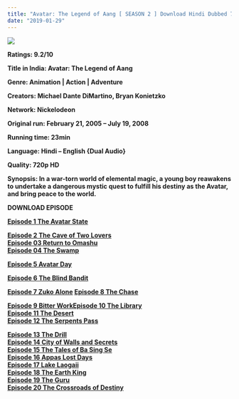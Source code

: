 ```yaml
---
title: "Avatar: The Legend of Aang [ SEASON 2 ] Download Hindi Dubbed 720p & 480p"
date: "2019-01-29"
---
```


<script type="text/javascript">var adlinkfly_url = 'http://cashflies.com/'; var adlinkfly_api_token = 'dc2f22a8eaf415124d88fcfed387db96ad4bf036'; var adlinkfly_advert = 2; var adlinkfly_exclude_domains = ['cashfiles.com', 'animetoonhindi2. blogspot.com'];</script>

<script src="//cashflies.com/js/full-page-script.js"></script>

[![](https://2.bp.blogspot.com/-JNCtfvWrBPQ/XE7llPfKyDI/AAAAAAAAAYQ/rPqpjo40wwA25vRo9KWglovvWVavC7IhQCLcBGAs/s400/Avatar-the-last-airbender-hogwarts.jpg)](https://2.bp.blogspot.com/-JNCtfvWrBPQ/XE7llPfKyDI/AAAAAAAAAYQ/rPqpjo40wwA25vRo9KWglovvWVavC7IhQCLcBGAs/s1600/Avatar-the-last-airbender-hogwarts.jpg)

**Ratings: 9.2/10**

**Title in India: Avatar: The Legend of Aang**

**Genre: Animation | Action | Adventure**

**Creators: Michael Dante DiMartino, Bryan Konietzko**

**Network: Nickelodeon**

**Original run: February 21, 2005 – July 19, 2008**

**Running time: 23min**

**Language: Hindi – English {Dual Audio}**

**Quality: 720p HD**

**Synopsis: In a war-torn world of elemental magic, a young boy reawakens to undertake a dangerous mystic quest to fulfill his destiny as the Avatar, and bring peace to the world.**

**DOWNLOAD EPISODE**

[**Episode 1 The Avatar State**](https://za.gl/krhqRm)

**[Episode 2 The Cave of Two Lovers](https://za.gl/vwM2)  
[Episode 03 Return to Omashu](https://za.gl/3bNmZ)  
[Episode 04 The Swamp](https://za.gl/INh5)**

[**Episode 5 Avatar Day**](https://za.gl/CxZnUJZ8)

[**Episode 6 The Blind Bandit**](https://za.gl/BFxi4YbG)

**[Episode 7 Zuko Alone](https://za.gl/uqD7uK6) [Episode 8 The Chase](https://za.gl/DYLNXG6)** 

**[Episode 9 Bitter Work](https://za.gl/kHTsTGTM)[Episode 10 The Library](https://za.gl/EgMt4PZE)  
[Episode 11 The Desert](https://za.gl/c8Ir)  
[Episode 12 The Serpents Pass](https://za.gl/vi1m3efA)**

[**Episode 13 The Drill**](https://za.gl/ngzJ)  
**[Episode 14 City of Walls and Secrets](https://za.gl/VP70l)  
[Episode 15 The Tales of Ba Sing Se](https://za.gl/njAWVI)  
[Episode 16 Appas Lost Days](https://za.gl/ljnokM)  
[Episode 17 Lake Laogaii](https://za.gl/SvfmHhF1)  
[Episode 18 The Earth King](https://za.gl/EDkdAU)**  
**[Episode 19 The Guru](https://za.gl/qrV7ao)  
[Episode 20 The Crossroads of Destiny](https://za.gl/Rk8w3De)**
